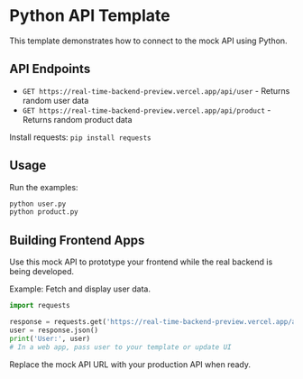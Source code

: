 # Python API Template

This template demonstrates how to connect to the mock API using Python.

## API Endpoints

- `GET https://real-time-backend-preview.vercel.app/api/user` - Returns random user data
- `GET https://real-time-backend-preview.vercel.app/api/product` - Returns random product data

Install requests: `pip install requests`

## Usage

Run the examples:

```bash
python user.py
python product.py
```

## Building Frontend Apps

Use this mock API to prototype your frontend while the real backend is being developed.

Example: Fetch and display user data.

```python
import requests

response = requests.get('https://real-time-backend-preview.vercel.app/api/user')
user = response.json()
print('User:', user)
# In a web app, pass user to your template or update UI
```

Replace the mock API URL with your production API when ready.